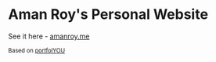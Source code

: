 # Aman Roy's Personal Website

See it here - [amanroy.me](http://amanroy.me)

<small>Based on [portfolYOU](https://github.com/YoussefRaafatNasry/portfolYOU)</small>
